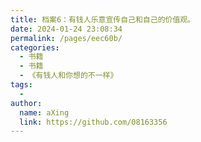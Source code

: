 ```yaml
---
title: 档案6：有钱人乐意宣传自己和自己的价值观。
date: 2024-01-24 23:08:34
permalink: /pages/eec60b/
categories:
  - 书籍
  - 书籍
  - 《有钱人和你想的不一样》
tags:
  - 
author: 
  name: aXing
  link: https://github.com/08163356
---
```



<!-- more -->
